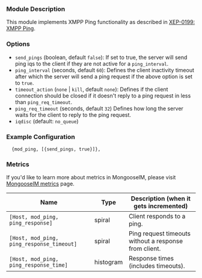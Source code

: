 ### Module Description

This module implements XMPP Ping functionality as described in [XEP-0199: XMPP Ping](http://www.xmpp.org/extensions/xep-0199.html).


### Options

* `send_pings` (boolean, default `false`): If set to true, the server will send ping iqs to the client if they are not active for a `ping_interval`.
* `ping_interval` (seconds, default `60`): Defines the client inactivity timeout after which the server will send a ping request if the above option is set to `true`.
* `timeout_action` (`none` | `kill`, default `none`): Defines if the client connection should be closed if it doesn't reply to a ping request in less than `ping_req_timeout`.
* `ping_req_timeout` (seconds, default `32`) Defines how long the server waits for the client to reply to the ping request.
* `iqdisc` (default: `no_queue`)

### Example Configuration

```
  {mod_ping, [{send_pings, true}]},
```

### Metrics

If you'd like to learn more about metrics in MongooseIM, please visit [MongooseIM metrics](../operation-and-maintenance/Mongoose-metrics.md) page.

| Name | Type | Description (when it gets incremented) |
| ---- | ---- | -------------------------------------- |
| ``[Host, mod_ping, ping_response]`` | spiral | Client responds to a ping. |
| ``[Host, mod_ping, ping_response_timeout]`` | spiral | Ping request timeouts without a response from client. |
| ``[Host, mod_ping, ping_response_time]`` | histogram | Response times (includes timeouts). |
